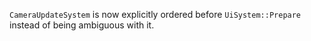 `CameraUpdateSystem` is now explicitly ordered before `UiSystem::Prepare` instead of being ambiguous with it.
